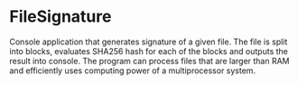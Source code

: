 # FileSignature

Console application that generates signature of a given file.
The file is split into blocks, evaluates SHA256 hash for each of the blocks and outputs the result into console.
The program can process files that are larger than RAM and efficiently uses computing power of a multiprocessor system.